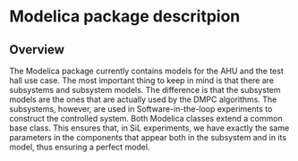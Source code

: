 # Modelica package descritpion

## Overview
The Modelica package currently contains models for the AHU and the test hall
use case. The most important thing to keep in mind is that there are subsystems
and subsystem models. The difference is that the subsystem models are the ones
that are actually used by the DMPC algorithms. The subsystems, however, are
used in Software-in-the-loop experiments to construct the controlled system.
Both Modelica classes extend a common base class. This ensures that, in SiL
experiments, we have exactly the same parameters in the components that appear
both in the subsystem and in its model, thus ensuring a perfect model. 
